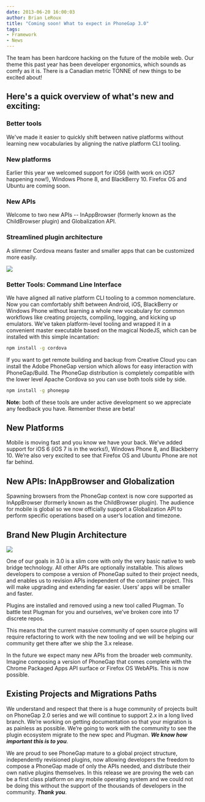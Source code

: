 ```yaml
---
date: 2013-06-20 16:00:03
author: Brian LeRoux
title: "Coming soon! What to expect in PhoneGap 3.0"
tags:
- Framework
- News
---
```


The team has been hardcore hacking on the future of the mobile web. Our theme this past year has been developer ergonomics, which sounds as comfy as it is. There is a Canadian metric TONNE of new things to be excited about!

## Here's a quick overview of what's new and exciting:

### Better tools

We've made it easier to quickly shift between native platforms without learning new vocabularies by aligning the native platform CLI tooling.

### New platforms

Earlier this year we welcomed support for iOS6 (with work on iOS7 happening now!), Windows Phone 8, and BlackBerry 10. Firefox OS and Ubuntu are coming soon.

### New APIs

Welcome to two new APIs -- InAppBrowser (formerly known as the ChildBrowser plugin) and Globalization API.

### Streamlined plugin architecture

A slimmer Cordova means faster and smaller apps that can be customized more easily.

![](/blog/uploads/2013-06/phonegap-plugins-2.jpg)

### Better Tools: Command Line Interface

We have aligned all native platform CLI tooling to a common nomenclature. Now you can comfortably shift between Android, iOS, BlackBerry or Windows Phone without learning a whole new vocabulary for common workflows like creating projects, compiling, logging, and kicking up emulators. We’ve taken platform-level tooling and wrapped it in a convenient master executable based on the magical NodeJS, which can be installed with this simple incantation:

```sh
npm install -g cordova
```

If you want to get remote building and backup from Creative Cloud you can install the Adobe PhoneGap version which allows for easy interaction with PhoneGap/Build. The PhoneGap distribution is completely compatible with the lower level Apache Cordova so you can use both tools side by side.

```sh
npm install -g phonegap
```

**Note:** both of these tools are under active development so we appreciate any feedback you have. Remember these are beta!

## New Platforms

Mobile is moving fast and you know we have your back. We’ve added support for iOS 6 (iOS 7 is in the works!), Windows Phone 8, and Blackberry 10. We’re also very excited to see that Firefox OS and Ubuntu Phone are not far behind.

## New APIs: InAppBrowser and Globalization

Spawning browsers from the PhoneGap context is now core supported as InAppBrowser (formerly known as the ChildBrowser plugin). The audience for mobile is global so we now officially support a Globalization API to perform specific operations based on a user’s location and timezone.

## Brand New Plugin Architecture

![](/blog/uploads/2013-06/cordova_plugin_diagram.png)

One of our goals in 3.0 is a slim core with only the very basic native to web bridge technology. All other APIs are optionally installable. This allows developers to compose a version of PhoneGap suited to their project needs, and enables us to revision APIs independent of the container project. This will make upgrading and extending far easier. Users’ apps will be smaller and faster.

Plugins are installed and removed using a new tool called Plugman. To battle test Plugman for you and ourselves, we’ve broken core into 17 discrete repos.

This means that the current massive community of open source plugins will require refactoring to work with the new tooling and we will be helping our community get there after we ship the 3.x release.

In the future we expect many new APIs from the broader web community. Imagine composing a version of PhoneGap that comes complete with the Chrome Packaged Apps API surface or Firefox OS WebAPIs. This is now possible.

## Existing Projects and Migrations Paths

We understand and respect that there is a huge community of projects built on PhoneGap 2.0 series and we will continue to support 2.x in a long lived branch. We’re working on getting documentation so that your migration is as painless as possible. We’re going to work with the community to see the plugin ecosystem migrate to the new spec and Plugman. ***We know how important this is to you***.

We are proud to see PhoneGap mature to a global project structure, independently revisioned plugins, now allowing developers the freedom to compose a PhoneGap made of only the APIs needed, and distribute their own native plugins themselves. In this release we are proving the web can be a first class platform on any mobile operating system and we could not be doing this without the support of the thousands of developers in the community. ***Thank you***.
